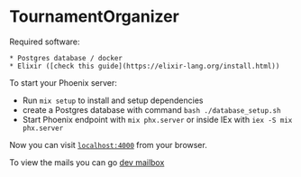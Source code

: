 # TournamentOrganizer

Required software:

    * Postgres database / docker
    * Elixir ([check this guide](https://elixir-lang.org/install.html))

To start your Phoenix server:

  * Run `mix setup` to install and setup dependencies
  * create a Postgres database with command `bash ./database_setup.sh`
  * Start Phoenix endpoint with `mix phx.server` or inside IEx with `iex -S mix phx.server`

Now you can visit [`localhost:4000`](http://localhost:4000) from your browser.

To view the mails you can go [dev mailbox](http://localhost:4000/dev/mailbox)
